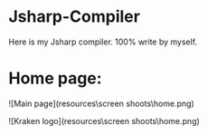 # Jsharp-Compiler
Here is my Jsharp compiler. 100% write by myself.
# Home page:

![Main page](resources\screen shoots\home.png)

![Kraken logo](resources\screen shoots\home.png)
